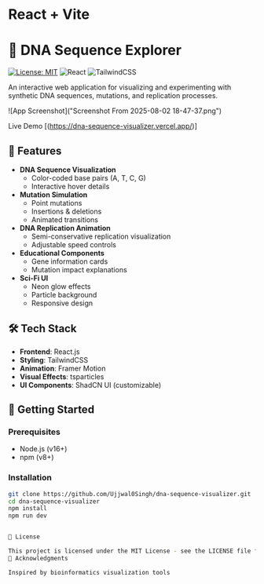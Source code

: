 # React + Vite
# 🧬 DNA Sequence Explorer

[![License: MIT](https://img.shields.io/badge/License-MIT-blue.svg)](https://opensource.org/licenses/MIT)
![React](https://img.shields.io/badge/React-18.x-blue)
![TailwindCSS](https://img.shields.io/badge/TailwindCSS-3.x-06B6D4)

An interactive web application for visualizing and experimenting with synthetic DNA sequences, mutations, and replication processes.

![App Screenshot]("Screenshot From 2025-08-02 18-47-37.png")

Live Demo [(https://dna-sequence-visualizer.vercel.app/)]

## 🌟 Features

- **DNA Sequence Visualization**
  - Color-coded base pairs (A, T, C, G)
  - Interactive hover details
- **Mutation Simulation**
  - Point mutations
  - Insertions & deletions
  - Animated transitions
- **DNA Replication Animation**
  - Semi-conservative replication visualization
  - Adjustable speed controls
- **Educational Components**
  - Gene information cards
  - Mutation impact explanations
- **Sci-Fi UI**
  - Neon glow effects
  - Particle background
  - Responsive design

## 🛠️ Tech Stack

- **Frontend**: React.js
- **Styling**: TailwindCSS
- **Animation**: Framer Motion
- **Visual Effects**: tsparticles
- **UI Components**: ShadCN UI (customizable)

## 🚀 Getting Started

### Prerequisites
- Node.js (v16+)
- npm (v8+)

### Installation
```bash
git clone https://github.com/Ujjwal0Singh/dna-sequence-visualizer.git
cd dna-sequence-visualizer
npm install
npm run dev


📜 License

This project is licensed under the MIT License - see the LICENSE file for details.
🙏 Acknowledgments

Inspired by bioinformatics visualization tools
